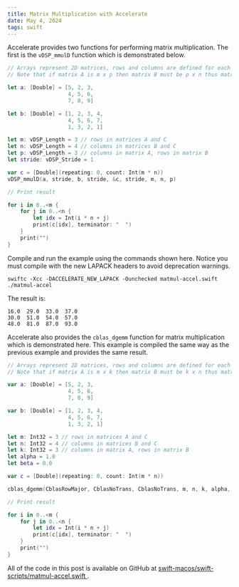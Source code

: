 ```yaml
---
title: Matrix Multiplication with Accelerate
date: May 4, 2024
tags: swift
---
```


Accelerate provides two functions for performing matrix multiplication. The first is the `vDSP_mmulD` function which is demonstrated below.

```swift
// Arrays represent 2D matrices, rows and columns are defined for each array
// Note that if matrix A is m x p then matrix B must be p x n thus matrix C is m x n

let a: [Double] = [5, 2, 3,
                   4, 5, 6,
                   7, 8, 9]

let b: [Double] = [1, 2, 3, 4,
                   4, 5, 6, 7,
                   1, 3, 2, 1]

let m: vDSP_Length = 3 // rows in matrices A and C
let n: vDSP_Length = 4 // columns in matrices B and C
let p: vDSP_Length = 3 // columns in matrix A, rows in matrix B
let stride: vDSP_Stride = 1

var c = [Double](repeating: 0, count: Int(m * n))
vDSP_mmulD(a, stride, b, stride, &c, stride, m, n, p)

// Print result

for i in 0..<m {
    for j in 0..<n {
        let idx = Int(i * n + j)
        print(c[idx], terminator: "  ")
    }
    print("")
}
```

Compile and run the example using the commands shown here. Notice you must compile with the new LAPACK headers to avoid deprecation warnings.

```text
swiftc -Xcc -DACCELERATE_NEW_LAPACK -Ounchecked matmul-accel.swift
./matmul-accel
```

The result is:

```text
16.0  29.0  33.0  37.0
30.0  51.0  54.0  57.0
48.0  81.0  87.0  93.0
```

Accelerate also provides the `cblas_dgemm` function for matrix multiplication which is demonstrated here. This example is compiled the same way as the previous example and provides the same result.

```swift
// Arrays represent 2D matrices, rows and columns are defined for each array
// Note that if matrix A is m x k then matrix B must be k x n thus matrix C is m x n

var a: [Double] = [5, 2, 3,
                   4, 5, 6,
                   7, 8, 9]

var b: [Double] = [1, 2, 3, 4,
                   4, 5, 6, 7,
                   1, 3, 2, 1]

let m: Int32 = 3 // rows in matrices A and C
let n: Int32 = 4 // columns in matrices B and C
let k: Int32 = 3 // columns in matrix A, rows in matrix B
let alpha = 1.0
let beta = 0.0

var c = [Double](repeating: 0, count: Int(m * n))

cblas_dgemm(CblasRowMajor, CblasNoTrans, CblasNoTrans, m, n, k, alpha, &a, k, &b, n, beta, &c, n)

// Print result

for i in 0..<m {
    for j in 0..<n {
        let idx = Int(i * n + j)
        print(c[idx], terminator: "  ")
    }
    print("")
}
```

All of the code in this post is available on GitHub at [swift-macos/swift-scripts/matmul-accel.swift
](https://github.com/wigging/swift-macos/tree/main/scripts).

